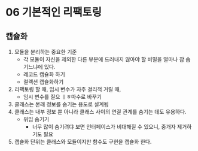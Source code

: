 # 06 기본적인 리팩토링

## 캡슐화

1. 모듈을 분리하는 중요한 기준
   * 각 모듈이 자신을 제외한 다른 부분에 드러내지 않아야 할 비밀을 얼마나 잠 숨기느냐에 있다.
   * 레코드 캡슐화 하기
   * 컬렉션 캡슐화하기
2. 리팩토링 할 때, 임시 변수가 자주 걸리적 거릴 때,
   * 임시 변수를 질으 ㅣㅎ마수로 바꾸기
3. 클래스는 본래 정보를 숨기는 용도로 설계됨
4. 클래스는 내부 정보 뿐 아니라 클래스 사이의 연결 관계를 숨기는 데도 유용하다.
   * 위임 숨기기
     * 너무 많이 숨기려댜 보면 인터페이스가 비대해질 수 있으니, 중개자 제거하기도 필요
5. 캡슐화 단위는 클래스와 모듈이지만 함수도 구현을 캡슐화 한다.